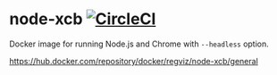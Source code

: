 # node-xcb [![CircleCI](https://circleci.com/gh/reg-viz/node-xcb/tree/master.svg?style=svg)](https://circleci.com/gh/reg-viz/node-xcb/tree/master)

Docker image for running Node.js and Chrome with `--headless` option.

https://hub.docker.com/repository/docker/regviz/node-xcb/general
